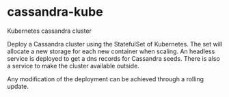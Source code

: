 # cassandra-kube
Kubernetes cassandra cluster

Deploy a Cassandra cluster using the StatefulSet of Kubernetes. The set will allocate a new storage for each new container when scaling.
An headless service is deployed to get a dns records for Cassandra seeds. There is also a service to make the cluster available outside.

Any modification of the deployment can be achieved through a rolling update.
